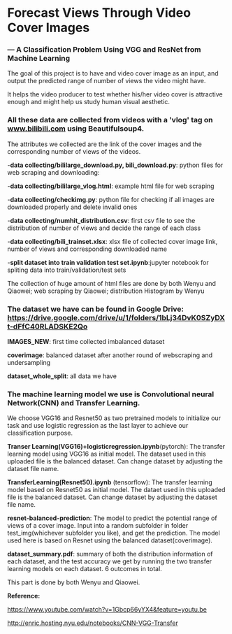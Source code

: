 # Forecast Views Through Video Cover Images
### — A Classification Problem Using VGG and ResNet from Machine Learning


The goal of this project is to have and video cover image as an input, and output the predicted range of number of views the video might have.

It helps the video producer to test whether his/her video cover is attractive enough and might help us study human visual aesthetic.

### All these data are collected from videos with a 'vlog' tag on www.bilibili.com using Beautifulsoup4.

The attributes we collected are the link of the cover images and the corresponding number of views of the videos.

-**data collecting/bililarge_download.py, bili_download.py**: python files for web scraping and downloading: 

-**data collecting/bililarge_vlog.html**: example html file for web scraping

-**data collecting/checkimg.py**: python file for checking if all images are downloaded properly and delete invalid ones

-**data collecting/numhit_distribution.csv**: first csv file to see the distribution of number of views and decide the range of each class

-**data collecting/bili_trainset.xlsx**: xlsx file of collected cover image link, number of views and corresponding downloaded name

-**split dataset into train validation test set.ipynb**:jupyter notebook for spliting data into train/validation/test sets

The collection of huge amount of html files are done by both Wenyu and Qiaowei; web scraping by Qiaowei; distribution Histogram by Wenyu

### The dataset we have can be found in Google Drive:  https://drive.google.com/drive/u/1/folders/1bLj34DvK0SZyDXt-dFfC40RLADSKE2Qo

**IMAGES_NEW**: first time collected imbalanced dataset

**coverimage**: balanced dataset after another round of webscraping and undersampling

**dataset_whole_split**: all data we have


### The machine learning model we use is Convolutional neural Network(CNN) and Transfer Learning.

We choose VGG16 and Resnet50 as two pretrained models to initialize our task and use logistic regression as the last layer to achieve our classification purpose.

**Transer Learning(VGG16)+logisticregression.ipynb**(pytorch): The transfer learning model using VGG16 as initial model. The dataset used in this uploaded file is the balanced dataset. Can change dataset by adjusting the dataset file name.

**TransferLearning(Resnet50).ipynb** (tensorflow): The transfer learning model based on Resnet50 as initial model. The dataet used in this uploaded file is the balanced dataset. Can change dataset by adjusting the dataset file name.

**resnet-balanced-prediction**: The model to predict the potential range of views of a cover image. Input into a random subfolder in folder test_img(whichever subfolder you like), and get the prediction. The model used here is based on Resnet using the balanced dataset(coverimage).

**dataset_summary.pdf**: summary of both the distribution information of each dataset, and the test accuracy we get by running the two transfer learning models on each dataset. 6 outcomes in total.

This part is done by both Wenyu and Qiaowei.

**Reference:**

https://www.youtube.com/watch?v=1Gbcp66yYX4&feature=youtu.be

http://enric.hosting.nyu.edu/notebooks/CNN-VGG-Transfer

